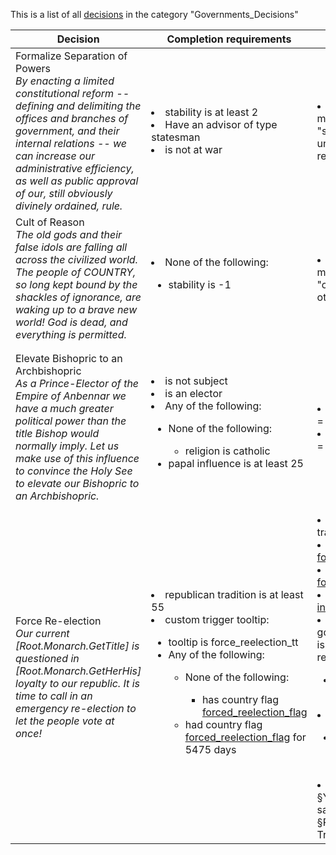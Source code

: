 This is a list of all [decisions](decisions.md) in the category "Governments_Decisions"

| Decision | Completion requirements | Effects | Requirements to appear |
| ----- | ------ | ----- | ------ |
| <a name="formalize_separation_of_powers">Formalize Separation of Powers</a><br />*By enacting a limited constitutional reform -- defining and delimiting the offices and branches of government, and their internal relations -- we can increase our administrative efficiency, as well as public approval of our, still obviously divinely ordained, rule.* | <li>stability is at least 2</li><li>Have an advisor of type statesman</li><li>is not at war</li> | <li>country gets the modifier "separation_of_powers" until otherwise removed</li> | <li>has reform parliamentary_reform</li><li>None of the following:</li><ul><li>has country modifier separation_of_powers</li></ul> |
| <a name="go_cult_of_reason">Cult of Reason</a><br />*The old gods and their false idols are falling all across the civilized world. The people of $COUNTRY$, so long kept bound by the shackles of ignorance, are waking up to a brave new world! God is dead, and everything is permitted.* | <li>None of the following:</li><ul><li>stability is -1</li></ul> | <li>country gets the modifier "cult_of_reason" until otherwise removed</li> | <li>is revolutionary republic trigger is yes</li><li>None of the following:</li><ul><li>has country modifier cult_of_reason</li></ul> |
| <a name="elevate_bishopric">Elevate Bishopric to an Archbishopric</a><br />*As a Prince-Elector of the Empire of Anbennar we have a much greater political power than the title Bishop would normally imply. Let us make use of this influence to convince the Holy See to elevate our Bishopric to an Archbishopric.* | <li>is not subject</li><li>is an elector</li><li>Any of the following:</li><ul><li>None of the following:</li><ul><li>religion is catholic</li></ul><li>papal influence is at least 25</li></ul> | <li>set government rank = 2</li><li>add papal influence = -25</li> | <li>government is theocracy</li><li>is part of hre</li><li>None of the following:</li><ul><li>government rank is at least 2</li></ul><li>NOT:</li><ul><li>has reform monastic_order_reform</li></ul><li>religion is catholic</li> |
| <a name="force_reelection">Force Re-election</a><br />*Our current [Root.Monarch.GetTitle] is questioned in [Root.Monarch.GetHerHis] loyalty to our republic. It is time to call in an emergency re-election to let the people vote at once!* | <li>republican tradition is at least 55</li><li>custom trigger tooltip:</li><ul><li>tooltip is force_reelection_tt</li><li>Any of the following:</li><ul><li>None of the following:</li><ul><li>has country flag [forced_reelection_flag](../flags/forced_reelection_flag.md)</li></ul><li>had country flag [forced_reelection_flag](../flags/forced_reelection_flag.md) for 5475 days</li></ul></ul> | <li>add republican tradition = -5</li><li>clr country flag [forced_reelection_flag](../flags/forced_reelection_flag.md)</li><li>set country flag [forced_reelection_flag](../flags/forced_reelection_flag.md)</li><li>set country flag [increased_election_cost](../flags/increased_election_cost.md)</li><li>If does not have government attribute is is pirate republic reform:</li><ul><li>the event [Election!](../events/election.md) happens</li></ul><li>else:</li><ul><li>the event [Missing localisation: pirates_1_t](../events/missing_localisation_pirates_1_t.md) happens</li></ul><li>custom tooltip = §YRe-electing the same ruler will cost §R50%§! Republican Tradition.§!</li> | <li>has government attribute can_force_election</li> |
